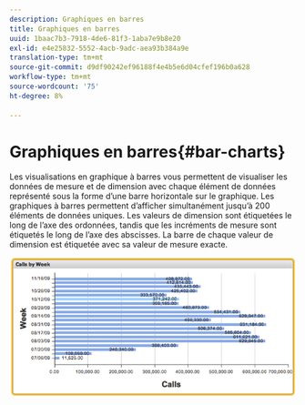 ```yaml
---
description: Graphiques en barres
title: Graphiques en barres
uuid: 1baac7b3-7918-4de6-81f3-1aba7e9b8e20
exl-id: e4e25832-5552-4acb-9adc-aea93b384a9e
translation-type: tm+mt
source-git-commit: d9df90242ef96188f4e4b5e6d04cfef196b0a628
workflow-type: tm+mt
source-wordcount: '75'
ht-degree: 8%

---
```


# Graphiques en barres{#bar-charts}

Les visualisations en graphique à barres vous permettent de visualiser les données de mesure et de dimension avec chaque élément de données représenté sous la forme d’une barre horizontale sur le graphique. Les graphiques à barres permettent d’afficher simultanément jusqu’à 200 éléments de données uniques. Les valeurs de dimension sont étiquetées le long de l’axe des ordonnées, tandis que les incréments de mesure sont étiquetés le long de l’axe des abscisses. La barre de chaque valeur de dimension est étiquetée avec sa valeur de mesure exacte.

![](assets/bar_chart.png)
